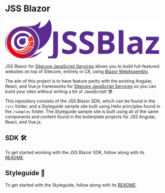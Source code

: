 # JSS Blazor

![JSS Blazor](assets/jss-blazor-banner.svg)

JSS Blazor for [Sitecore JavaScript Services][1] allows you to build
full-featured websites on top of Sitecore, entirely in C#, using
[Blazor WebAssembly][2].

The aim of this project is to have feature parity with the existing Angular,
React, and Vue.js frameworks for [Sitecore JavaScript Services][1] so you can
build your sites without writing a bit of JavaScript! 😎

This repository consists of the JSS Blazor SDK, which can be found in the `/src`
folder, and a Styleguide sample site built using Helix principles found in the
`/samples` folder. The Styleguide sample site is built using all of the same
components and content found in the boilerplate projects for JSS Angular, React,
and Vue.js.

## SDK 🛠️

To get started working with the JSS Blazor SDK, follow along with its
[README][3].

## Styleguide 🎨

To get started with the Styleguide, follow along with its [README][4].

[1]: https://jss.sitecore.com
[2]: https://docs.microsoft.com/en-us/aspnet/core/blazor/hosting-models?view=aspnetcore-3.0#blazor-webassembly
[3]: /src/README.md
[4]: /samples/Styleguide/README.md

